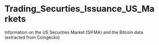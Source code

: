 # Trading_Securties_Issuance_US_Markets
Information on the US Securities Market (SIFMA) and the Bitcoin data (extracted from Coingecko)
